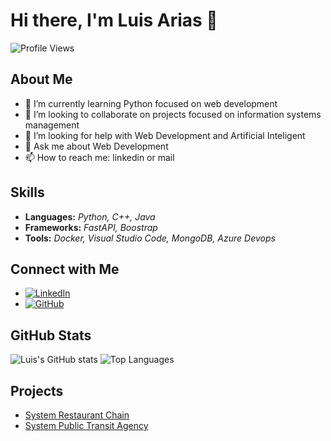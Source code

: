 # Hi there, I'm Luis Arias 👋

![Profile Views](https://komarev.com/ghpvc/?username=luisariass&color=brightgreen)

## About Me

- 🌱 I’m currently learning Python focused on web development
- 👯 I’m looking to collaborate on projects focused on information systems management
- 🤔 I’m looking for help with Web Development and Artificial Inteligent
- 💬 Ask me about Web Development
- 📫 How to reach me: linkedin or mail
## Skills

- **Languages:** *Python, C++, Java*
- **Frameworks:** *FastAPI, Boostrap*
- **Tools:** *Docker, Visual Studio Code, MongoDB, Azure Devops*

## Connect with Me

- [![LinkedIn](https://img.shields.io/badge/-LinkedIn-blue?style=flat-square&logo=LinkedIn&logoColor=white&link=https://www.linkedin.com/in/yourprofile)](https://www.linkedin.com/in/luisariass)
- [![GitHub](https://img.shields.io/badge/-GitHub-black?style=flat-square&logo=github&link=https://github.com/yourusername)](https://github.com/luisariass)

## GitHub Stats

![Luis's GitHub stats](https://github-readme-stats.vercel.app/api?username=luisariass&show_icons=true&hide=stars&count_private=true&theme=radical)
![Top Languages](https://github-readme-stats.vercel.app/api/top-langs/?username=luisariass&layout=compact&theme=radical)

## Projects

- [System Restaurant Chain](https://github.com/ISCOUTB/IS-Restaurant-Chain)
- [System Public Transit Agency](https://github.com/ISCODEVUTB/SA-PublicTransitAgency_1p24)
